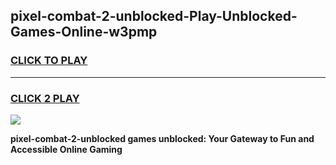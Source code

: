 
## pixel-combat-2-unblocked-Play-Unblocked-Games-Online-w3pmp
<h3>
<a href="https://premium76.site?title=pixel-combat-2-unblocked&ref=25A">CLICK TO PLAY</a></h3>
<hr>

<h3>
<a href="https://premium76.site?title=pixel-combat-2-unblocked&ref=25A">CLICK 2 PLAY</a>
  
</h3>

<a href="https://premium76.site?title=pixel-combat-2-unblocked&ref=25A"><img src="https://clearcache.store/games.png"></a>


**pixel-combat-2-unblocked games unblocked: Your Gateway to Fun and Accessible Online Gaming**

